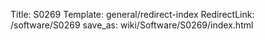 Title: S0269
Template: general/redirect-index
RedirectLink: /software/S0269
save_as: wiki/Software/S0269/index.html